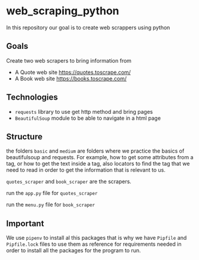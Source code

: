 # web_scraping_python
In this repository our goal is to create web scrappers using python

## Goals
Create two web scrapers to bring information from
* A Quote web site https://quotes.toscrape.com/
* A Book web site https://books.toscrape.com/

## Technologies
* `requests` library to use get http method and bring pages
* `BeautifulSoup` module to be able to navigate in a html page

## Structure
the folders `basic` and `medium` are folders where we practice the basics of beautifulsoup and requests. For example, 
how to get some attributes from a tag, or how to get the text inside a tag, also locators to find the
tag that we need to read in order to get the information that is relevant to us.

`quotes_scraper` and `book_scraper` are the scrapers.

run the ``app.py`` file for `quotes_scraper`

run the ``menu.py`` file for `book_scraper`

## Important
We use `pipenv` to install al this packages that is why we have
`Pipfile` and `Pipfile.lock` files to use them as reference for 
requirements needed in order to install all the packages for the program  to run.